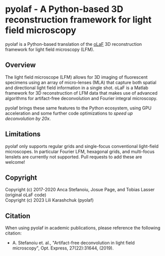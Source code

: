 # pyolaf - A Python-based 3D reconstruction framework for light field microscopy

pyolaf is a Python-based translation of the [oLaF](https://gitlab.lrz.de/IP/olaf/) 3D reconstruction framework for light field microscopy (LFM). 

## Overview
  
The light field microscope (LFM) allows for 3D imaging of fluorescent specimens using an array of micro-lenses (MLA) that capture both spatial and directional light field information in a single shot. oLaF is a Matlab framework for 3D reconstruction of LFM data that makes use of advanced algorithms for artifact-free deconvolution and Fourier integral microscopy. 

pyolaf brings these same features to the Python ecosystem, using GPU acceleration and some further code optimizations to *speed up deconvolution by 20x*. 

## Limitations

pyolaf only supports regular grids and single-focus conventional light-field microscopes.
In particular Fourier LFM, hexagonal grids, and multi-focus lenslets are currently not supported.
Pull requests to add these are welcome!

## Copyright

Copyright (c) 2017-2020 Anca Stefanoiu, Josue Page, and Tobias Lasser (original oLaF code)  
Copyright (c) 2023 Lili Karashchuk (pyolaf)

## Citation

When using pyolaf in academic publications, please reference the following citation:

- A. Stefanoiu et. al., "Artifact-free deconvolution in light field microscopy", Opt. Express, 27(22):31644, (2019).

